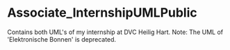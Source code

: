 # Associate_InternshipUMLPublic

Contains both UML's of my internship at DVC Heilig Hart.
Note: The UML of 'Elektronische Bonnen' is deprecated.
